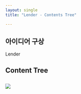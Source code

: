 ```yaml
---
layout: single
title: "Lender - Contents Tree"

---
```


<h2> 아이디어 구상 </h2>
Lender<br>

<div>
<h2> Content Tree <h2>

<img src="https://user-images.githubusercontent.com/96991512/158811191-96266631-906c-4d46-9461-1d2eaef2f40d.jpg" />

</div>

